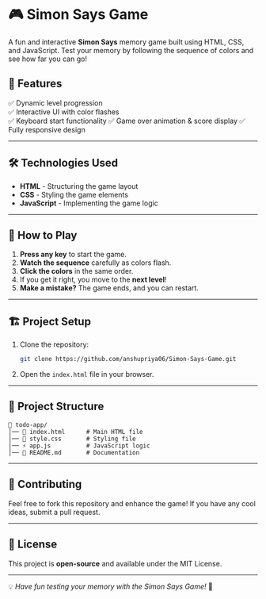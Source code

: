 # 🎮 Simon Says Game

A fun and interactive **Simon Says** memory game built using HTML, CSS, and JavaScript. Test your memory by following the sequence of colors and see how far you can go!

## 📌 Features
✅ Dynamic level progression  
✅ Interactive UI with color flashes  
✅ Keyboard start functionality
✅ Game over animation & score display
✅ Fully responsive design

--- 

## 🛠️ Technologies Used
- **HTML** - Structuring the game layout
- **CSS** - Styling the game elements
- **JavaScript** - Implementing the game logic

---

## 🚀 How to Play
1. **Press any key** to start the game.
2. **Watch the sequence** carefully as colors flash.
3. **Click the colors** in the same order.
4. If you get it right, you move to the **next level**!
5. **Make a mistake?** The game ends, and you can restart.

---

## 🏗️ Project Setup
1. Clone the repository:
   ```sh
   git clone https://github.com/anshupriya06/Simon-Says-Game.git
   ```
2. Open the `index.html` file in your browser.

---

## 📂 Project Structure

```
📁 todo-app/
│── 📜 index.html      # Main HTML file
│── 🎨 style.css       # Styling file
│── ⚡ app.js          # JavaScript logic
│── 📖 README.md       # Documentation
```
---

## 🤝 Contributing
Feel free to fork this repository and enhance the game! If you have any cool ideas, submit a pull request.

---

## 📝 License
This project is **open-source** and available under the MIT License.

---

💡 *Have fun testing your memory with the Simon Says Game!* 🎉
